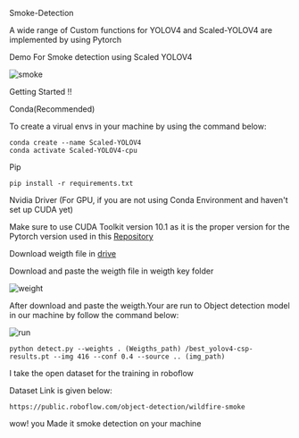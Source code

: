 Smoke-Detection 


A wide range of Custom functions for YOLOV4 and Scaled-YOLOV4 are implemented by using Pytorch 


Demo For Smoke detection using Scaled YOLOV4 

 ![smoke](https://user-images.githubusercontent.com/67773609/117445624-8a777700-af58-11eb-935f-b6fcab2e45b7.png)


Getting Started !!

Conda(Recommended)

To create a virual envs in your machine by using the command below:

    conda create --name Scaled-YOLOV4
    conda activate Scaled-YOLOV4-cpu
    
 Pip
   
    pip install -r requirements.txt
  
Nvidia Driver (For GPU, if you are not using Conda Environment and haven't set up CUDA yet)

Make sure to use CUDA Toolkit version 10.1 as it is the proper version for the  Pytorch version used in this <a href="https://developer.nvidia.com/cuda-10.1-download-archive-update2">Repository</a>  

Download weigth file in <a href="https://drive.google.com/drive/folders/1IqegxIsV2iHQZeVNPgO4KKQwSEhmQmea?usp=sharing">drive</a>  

      
Download and paste the weigth file in weigth key folder 

![weight](https://user-images.githubusercontent.com/67773609/117445941-ffe34780-af58-11eb-939f-07dc6ad88cd9.png)


After download and paste the weigth.Your are run to Object detection model in our machine by follow the command below:

  ![run ](https://user-images.githubusercontent.com/67773609/117446218-610b1b00-af59-11eb-9982-5ebabdb6b73f.png)

    python detect.py --weights . (Weigths_path) /best_yolov4-csp-results.pt --img 416 --conf 0.4 --source .. (img_path)


I take the open dataset for the training in roboflow

Dataset Link is given below:
   
    https://public.roboflow.com/object-detection/wildfire-smoke
    
wow! you Made it smoke detection on your machine 
